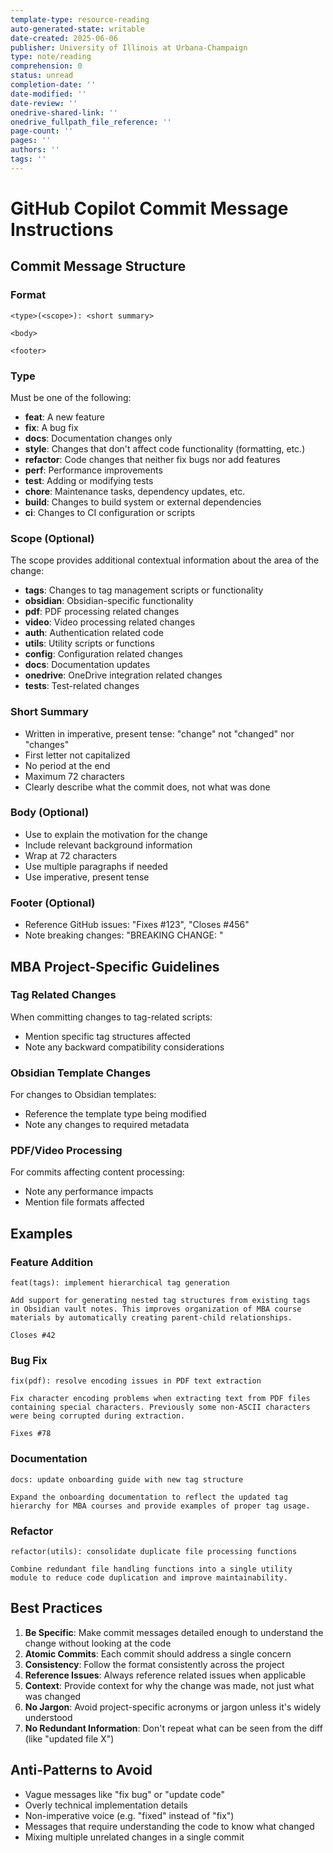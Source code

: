 ```yaml
---
template-type: resource-reading
auto-generated-state: writable
date-created: 2025-06-06
publisher: University of Illinois at Urbana-Champaign
type: note/reading
comprehension: 0
status: unread
completion-date: ''
date-modified: ''
date-review: ''
onedrive-shared-link: ''
onedrive_fullpath_file_reference: ''
page-count: ''
pages: ''
authors: ''
tags: ''
---
```


# GitHub Copilot Commit Message Instructions

## Commit Message Structure

### Format
```
<type>(<scope>): <short summary>

<body>

<footer>
```

### Type
Must be one of the following:

- **feat**: A new feature
- **fix**: A bug fix
- **docs**: Documentation changes only
- **style**: Changes that don't affect code functionality (formatting, etc.)
- **refactor**: Code changes that neither fix bugs nor add features
- **perf**: Performance improvements
- **test**: Adding or modifying tests
- **chore**: Maintenance tasks, dependency updates, etc.
- **build**: Changes to build system or external dependencies
- **ci**: Changes to CI configuration or scripts

### Scope (Optional)
The scope provides additional contextual information about the area of the change:

- **tags**: Changes to tag management scripts or functionality
- **obsidian**: Obsidian-specific functionality
- **pdf**: PDF processing related changes
- **video**: Video processing related changes
- **auth**: Authentication related code
- **utils**: Utility scripts or functions
- **config**: Configuration related changes
- **docs**: Documentation updates
- **onedrive**: OneDrive integration related changes
- **tests**: Test-related changes

### Short Summary
- Written in imperative, present tense: "change" not "changed" nor "changes"
- First letter not capitalized
- No period at the end
- Maximum 72 characters
- Clearly describe what the commit does, not what was done

### Body (Optional)
- Use to explain the motivation for the change
- Include relevant background information
- Wrap at 72 characters
- Use multiple paragraphs if needed
- Use imperative, present tense

### Footer (Optional)
- Reference GitHub issues: "Fixes #123", "Closes #456"
- Note breaking changes: "BREAKING CHANGE: <description>"

## MBA Project-Specific Guidelines

### Tag Related Changes
When committing changes to tag-related scripts:
- Mention specific tag structures affected
- Note any backward compatibility considerations

### Obsidian Template Changes
For changes to Obsidian templates:
- Reference the template type being modified
- Note any changes to required metadata

### PDF/Video Processing
For commits affecting content processing:
- Note any performance impacts
- Mention file formats affected

## Examples

### Feature Addition
```
feat(tags): implement hierarchical tag generation

Add support for generating nested tag structures from existing tags
in Obsidian vault notes. This improves organization of MBA course
materials by automatically creating parent-child relationships.

Closes #42
```

### Bug Fix
```
fix(pdf): resolve encoding issues in PDF text extraction

Fix character encoding problems when extracting text from PDF files
containing special characters. Previously some non-ASCII characters
were being corrupted during extraction.

Fixes #78
```

### Documentation
```
docs: update onboarding guide with new tag structure

Expand the onboarding documentation to reflect the updated tag
hierarchy for MBA courses and provide examples of proper tag usage.
```

### Refactor
```
refactor(utils): consolidate duplicate file processing functions

Combine redundant file handling functions into a single utility
module to reduce code duplication and improve maintainability.
```

## Best Practices

1. **Be Specific**: Make commit messages detailed enough to understand the change without looking at the code
2. **Atomic Commits**: Each commit should address a single concern
3. **Consistency**: Follow the format consistently across the project
4. **Reference Issues**: Always reference related issues when applicable
5. **Context**: Provide context for why the change was made, not just what was changed
6. **No Jargon**: Avoid project-specific acronyms or jargon unless it's widely understood
7. **No Redundant Information**: Don't repeat what can be seen from the diff (like "updated file X")

## Anti-Patterns to Avoid

- Vague messages like "fix bug" or "update code"
- Overly technical implementation details
- Non-imperative voice (e.g. "fixed" instead of "fix")
- Messages that require understanding the code to know what changed
- Mixing multiple unrelated changes in a single commit
